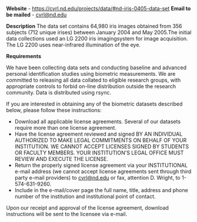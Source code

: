 **Website** - https://cvrl.nd.edu/projects/data/#nd-iris-0405-data-set
**Email to be mailed** - cvrl@nd.edu

**Description**
The data set contains 64,980 iris images obtained from 356 subjects (712 unique irises) between January 2004 and May 2005.The initial data collections used an LG 2200 iris imagingsystem for image acquisition. The LG 2200 uses near-infrared illumination of the eye.

**Requirements**


We have been collecting data sets and conducting baseline and advanced personal identification studies using biometric measurements.  We are committed to releasing all data collated to eligible research groups, with appropriate controls to forbid on-line distribution outside the research community.  Data is distributed using rsync.

If you are interested in obtaining any of the biometric datasets described below, please follow these instructions:

   - Download all applicable license agreements.  Several of our datasets require more than one license agreement.
   - Have the license agreement reviewed and signed BY AN INDIVIDUAL AUTHORIZED TO MAKE LEGAL COMMITMENTS ON BEHALF OF YOUR INSTITUTION.  WE CANNOT ACCEPT LICENSES SIGNED BY STUDENTS OR FACULTY MEMBERS.  YOUR INSTITUTION'S LEGAL OFFICE MUST REVIEW AND EXECUTE THE LICENSE.
   - Return the properly signed license agreement via your INSTITUTIONAL  e-mail address (we cannot accept license agreements sent through third party e-mail providers) to cvrl@nd.edu or fax, attention D. Wright, to 1-574-631-9260. 
   - Include in the e-mail/cover page the full name, title, address and phone number of the institution and institutional point of contact.

Upon our receipt and approval of the license agreement, download instructions will be sent to the licensee via e-mail.
